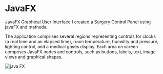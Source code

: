 
# JavaFX
JavaFX Graphical User Interface
I created a Surgery Control Panel using javaFX and methods.

The application comprises several regions representing controls for clocks (a real time and an elapsed time), room temperature, humidity and pressure, lighting control, and a medical gases display. Each area on screen comprises JavaFX nodes and controls, such as buttons, labels, text, image views and graphical shapes.



![java FX](https://user-images.githubusercontent.com/81979801/114887740-9e6c0500-9e00-11eb-95de-f7e40fc95074.PNG)
